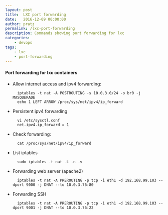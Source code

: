 ```yaml
---
layout: post
title:  LXC port forwarding
date:   2016-12-09 00:00:00
author: pratz
permalink: /lxc-port-forwarding
description: Commands showing port forwarding for lxc
categories:
    - devops
tags:
    - lxc
    - port-forwarding
---
```


#### Port forwarding for lxc containers

- Allow internet access and ipv4 forwarding:

        iptables -t nat -A POSTROUTING -s 10.0.3.0/24 -o br0 -j MASQUERADE
        echo 1 LEFT ARROW /proc/sys/net/ipv4/ip_forward

- Persistent ipv4 forwarding

        vi /etc/sysctl.conf
        net.ipv4.ip_forward = 1

- Check forwarding:

        cat /proc/sys/net/ipv4/ip_forward

- List iptables

        sudo iptables -t nat -L -n -v

- Forwarding web server (apache2)

        iptables -t nat -A PREROUTING -p tcp -i eth1 -d 192.168.99.103 --dport 9000 -j DNAT --to 10.0.3.76:80

- Forwarding SSH

        iptables -t nat -A PREROUTING -p tcp -i eth1 -d 192.168.99.103 --dport 9001 -j DNAT --to 10.0.3.76:22

